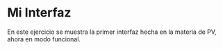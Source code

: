# Mi Interfaz
En este ejercicio se muestra la primer interfaz hecha en la materia de PV, ahora en modo funcional.
